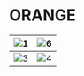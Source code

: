 # ORANGE

| ![1](https://github.com/user-attachments/assets/b1b854a1-2daf-4e7b-b22b-36af0c7971ed) | ![6](https://github.com/user-attachments/assets/e6e335b7-841c-4d5c-8bca-9b0c07e84b35) |
| -------------------------------------------------------------------------------- | -------------------------------------------------------------------------------- |
| ![3](https://github.com/user-attachments/assets/df1c0310-1ede-4736-91f9-07644d27781b) | ![4](https://github.com/user-attachments/assets/56e43d74-bb73-46ba-a567-37084befa095) |

